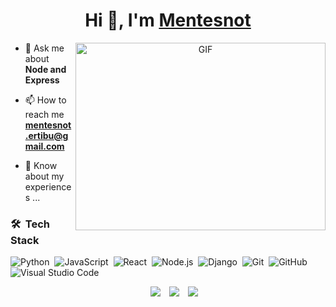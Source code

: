 <h1 align="center">Hi 👋, I'm <a href="https://100rabhcsmc.github.io/Me.io/" target="blank">
Mentesnot</a></h1>



<a target="_blank" align="center">
  <img align="right" top="500" height="300" width="400" alt="GIF" src="https://media.giphy.com/media/SWoSkN6DxTszqIKEqv/giphy.gif">
</a>

- 💬 Ask me about **Node and Express**

- 📫 How to reach me **mentesnot.ertibu@gmail.com**

- 📄 Know about my experiences ...

### 🛠 &nbsp;Tech Stack

![Python](https://img.shields.io/badge/-Python-05122A?style=flat&logo=python)&nbsp;
![JavaScript](https://img.shields.io/badge/-JavaScript-05122A?style=flat&logo=javascript)&nbsp;
![React](https://img.shields.io/badge/-React-05122A?style=flat&logo=react)&nbsp;
![Node.js](https://img.shields.io/badge/-Node.js-05122A?style=flat&logo=node.js)&nbsp;
![Django](https://img.shields.io/badge/-Django-05122A?style=flat&logo=django&logoColor=092E20)&nbsp;
![Git](https://img.shields.io/badge/-Git-05122A?style=flat&logo=git)&nbsp;
![GitHub](https://img.shields.io/badge/-GitHub-05122A?style=flat&logo=github)&nbsp;
![Visual Studio Code](https://img.shields.io/badge/-Visual%20Studio%20Code-05122A?style=flat&logo=visual-studio-code&logoColor=007ACC)&nbsp;

<p align="center">

 <div align="center"  class="icons-social" style="margin-left: 10px;">
        <a style="margin-left: 10px;"  target="_blank" href="https://www.linkedin.com/in/mentesnot-ertibu-005812171/">
			<img src="https://img.icons8.com/doodle/40/000000/linkedin--v2.png"></a>
        <a style="margin-left: 10px;" target="_blank" href="https://github.com/Nedmon12">
		<img src="https://img.icons8.com/doodle/40/000000/github--v1.png"></a>
		<a style="margin-left: 10px;" target="_blank" href="https://twitter.com/Nedval_">
			<img src="https://img.icons8.com/doodle/1x/twitter-squared--v2.png" ></a>
	 <!--  
		<a style="margin-left: 5px;" target="_blank" href="https://github.com/100rabhcsmc/Me.io/blob/master/Resume.pdf">
					<img src="https://img.icons8.com/plasticine/0.5x/resume.png" ></a>  -->
      </div>

</p>


